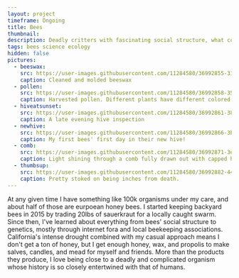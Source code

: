 ```yaml
---
layout: project
timeframe: Ongoing
title: Bees
thumbnail: 
description: Deadly critters with fascinating social structure, what could go wrong?! I've been keeping urban bees for fun and profit for around 5 years.
tags: bees science ecology
hidden: false
pictures:
  - beeswax:
    src: https://user-images.githubusercontent.com/11284580/36992855-314e06a0-207a-11e8-95e5-26ef25eba386.jpg
    caption: Cleaned and molded beeswax
  - pollen:
    src: https://user-images.githubusercontent.com/11284580/36992858-35148e6c-207a-11e8-9d24-d28110336a7a.jpg
    caption: Harvested pollen. Different plants have different colored pollen.
  - hiveatsunset:
    src: https://user-images.githubusercontent.com/11284580/36992861-383242ec-207a-11e8-881a-222ef5b74aef.jpg
    caption: A late evening hive inspection
  - newhive:
    src: https://user-images.githubusercontent.com/11284580/36992866-3bcadde2-207a-11e8-9c90-8209510b3e3b.jpg
    caption: My first bees' first day in their new hive!
  - comb:
    src: https://user-images.githubusercontent.com/11284580/36992871-3eeec07e-207a-11e8-9a08-784cf554fa12.jpg
    caption: Light shining through a comb fully drawn out with capped honey.
  - thumbsup:
    src: https://user-images.githubusercontent.com/11284580/36992882-44236338-207a-11e8-8200-bb013da7af75.png
    caption: Pretty stoked on being inches from death.
---
```


At any given time I have something like 100k organisms under my care, and about half of those are eurpoean honey bees. I started keeping backyard bees in 2015 by trading 20lbs of sauerkraut for a locally caught swarm. Since then, I've learned about everything from bees' social structure to genetics, mostly through internet fora and local beekeeping associations. California's intense drought combined with my casual approach means I don't get a ton of honey, but I get enough honey, wax, and propolis to make salves, candles, and mead for myself and friends. More than the products they produce, I love being close to a deadly and complicated organism whose history is so closely entertwined with that of humans.
